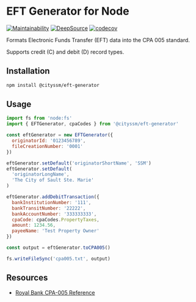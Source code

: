 # EFT Generator for Node

[![Maintainability](https://api.codeclimate.com/v1/badges/b0fcaa947fb6dee89832/maintainability)](https://codeclimate.com/github/cityssm/node-eft-generator/maintainability)
[![DeepSource](https://app.deepsource.com/gh/cityssm/node-eft-generator.svg/?label=active+issues&show_trend=true&token=cznyFIk-aMahhJdonnA8yjqZ)](https://app.deepsource.com/gh/cityssm/node-eft-generator/?ref=repository-badge)
[![codecov](https://codecov.io/gh/cityssm/node-eft-generator/graph/badge.svg?token=JLS2JHUC4O)](https://codecov.io/gh/cityssm/node-eft-generator)

Formats Electronic Funds Transfer (EFT) data into the CPA 005 standard.

Supports credit (C) and debit (D) record types.

## Installation

```sh
npm install @cityssm/eft-generator
```

## Usage

```javascript
import fs from 'node:fs'
import { EFTGenerator, cpaCodes } from '@cityssm/eft-generator'

const eftGenerator = new EFTGenerator({
  originatorId: '0123456789',
  fileCreationNumber: '0001'
})

eftGenerator.setDefault('originatorShortName', 'SSM')
eftGenerator.setDefault(
  'originatorLongName',
  'The City of Sault Ste. Marie'
)

eftGenerator.addDebitTransaction({
  bankInstitutionNumber: '111',
  bankTransitNumber: '22222',
  bankAccountNumber: '333333333',
  cpaCode: cpaCodes.PropertyTaxes,
  amount: 1234.56,
  payeeName: 'Test Property Owner'
})

const output = eftGenerator.toCPA005()

fs.writeFileSync('cpa005.txt', output)
```

## Resources

- [Royal Bank CPA-005 Reference](https://www.rbcroyalbank.com/ach/file-451771.pdf)
